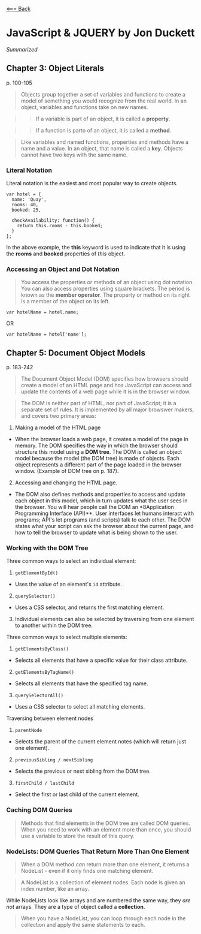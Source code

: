 [<=== Back](/README.md)

# JavaScript & JQUERY by Jon Duckett
*Summarized*

## Chapter 3: Object Literals
p. 100-105

> Objects group together a set of variables and functions to create a model of something you would recognize from the real world. In an object, variables and functions take on new names.

>> If a variable is part of an object, it is called a **property**.

>> If a function is parto of an object, it is called a **method**.

> Like variables and named functions, properties and methods have a name and a value. In an object, that name is called a **key**. Objects cannot have two keys with the same name.

### Literal Notation

Literal notation is the easiest and most popular way to create objects.

```
var hotel = {
  name: 'Quay',
  rooms: 40,
  booked: 25,

  checkAvailability: function() {
    return this.rooms - this.booked;
  }
};
```

In the above example, the **this** keyword is used to indicate that it is using the **rooms** and **booked** properties of *this* object. 

### Accessing an Object and Dot Notation

> You access the properties or methods of an object using dot notation. You can also access properties using square brackets. The period is known as the **member operator**. The property or method on its right is a member of the object on its left. 

`var hotelName = hotel.name;`

OR

`var hotelName = hotel['name'];`


## Chapter 5: Document Object Models
p. 183-242

> The Document Object Model (DOM) specifies how browsers should create a model of an HTML page and hos JavaScript can access and update the contents of a web page while it is in the browser window.

> The DOM is neither part of HTML, nor part of JavaScript; it is a separate set of rules. It is implemented by all major browswer makers, and covers two primary areas:

1. Making a model of the HTML page
* When the browser loads a web page, it creates a model of the page in memory. The DOM specifies the way in which the browser should structure this model using a **DOM tree**. The DOM is called an object model because the model (the DOM tree) is made of objects. Each object represents a different part of the page loaded in the browser window. (Example of DOM tree on p. 187).
2. Accessing and changing the HTML page.
* The DOM also defines methods and properties to access and update each object in this model, which in turn updates what the user sees in the browser. You will hear people call the DOM an *8Application Programming Interface (API)**. User interfaces let humans interact with programs; API's let programs (and scripts) talk to each other. The DOM states what your script can ask the browser about the current page, and how to tell the browser to update what is being shown to the user.

### Working with the DOM Tree

Three common ways to select an individual element:
1. `getElementById()`
* Uses the value of an element's `id` attribute.
2. `querySelector()`
* Uses a CSS selector, and returns the first matching element.
3. Individual elements can also be selected by traversing from one element to another within the DOM tree.

Three common ways to select multiple elements:
1. `getElementsByClass()`
*  Selects all elements that have a specific value for their class attribute.
2. `getElementsByTagName()`
* Selects all elements that have the specified tag name.
3. `querySelectorAll()`
* Uses a CSS selector to select all matching elements.

Traversing between element nodes
1. `parentNode`
* Selects the parent of the current element notes (which will return just one element).
2. `previousSibling / nextSibling`
* Selects the previous or next sibling from the DOM tree.
3. `firstChild / lastChild`
* Select the first or last child of the current element.

### Caching DOM Queries

> Methods that find elements in the DOM tree are called DOM queries. When you need to work with an element more than once, you should use a variable to store the result of this query.

### NodeLists: DOM Queries That Return More Than One Element

> When a DOM method *can* return more than one element, it returns a NodeList - even if it only finds one matching element.

> A NodeList is a collection of element nodes. Each node is given an index number, like an array.

While NodeLists look like arrays and are numbered the same way, they *are not* arrays. They are a type of object called a **collection**.

> When you have a NodeList, you can loop through each node in the collection and apply the same statements to each.
